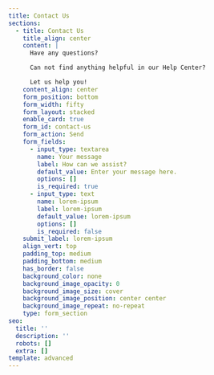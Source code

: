 ```yaml
---
title: Contact Us
sections:
  - title: Contact Us
    title_align: center
    content: |
      Have any questions? 

      Can not find anything helpful in our Help Center?

      Let us help you!
    content_align: center
    form_position: bottom
    form_width: fifty
    form_layout: stacked
    enable_card: true
    form_id: contact-us
    form_action: Send
    form_fields:
      - input_type: textarea
        name: Your message
        label: How can we assist?
        default_value: Enter your message here.
        options: []
        is_required: true
      - input_type: text
        name: lorem-ipsum
        label: lorem-ipsum
        default_value: lorem-ipsum
        options: []
        is_required: false
    submit_label: lorem-ipsum
    align_vert: top
    padding_top: medium
    padding_bottom: medium
    has_border: false
    background_color: none
    background_image_opacity: 0
    background_image_size: cover
    background_image_position: center center
    background_image_repeat: no-repeat
    type: form_section
seo:
  title: ''
  description: ''
  robots: []
  extra: []
template: advanced
---
```

